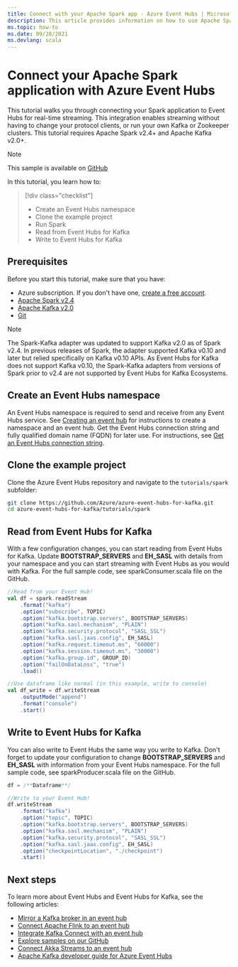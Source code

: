 ```yaml
---
title: Connect with your Apache Spark app - Azure Event Hubs | Microsoft Docs
description: This article provides information on how to use Apache Spark with Azure Event Hubs for Kafka.
ms.topic: how-to
ms.date: 09/28/2021
ms.devlang: scala
---
```


# Connect your Apache Spark application with Azure Event Hubs
This tutorial walks you through connecting your Spark application to Event Hubs for real-time streaming. This integration enables streaming without having to change your protocol clients, or run your own Kafka or Zookeeper clusters. This tutorial requires Apache Spark v2.4+ and Apache Kafka v2.0+.

> [!NOTE]
> This sample is available on [GitHub](https://github.com/Azure/azure-event-hubs-for-kafka/tree/master/tutorials/spark/)

In this tutorial, you learn how to:
> [!div class="checklist"]
> * Create an Event Hubs namespace
> * Clone the example project
> * Run Spark
> * Read from Event Hubs for Kafka
> * Write to Event Hubs for Kafka

## Prerequisites

Before you start this tutorial, make sure that you have:
-	Azure subscription. If you don't have one, [create a free account](https://azure.microsoft.com/free/).
-	[Apache Spark v2.4](https://spark.apache.org/downloads.html)
-	[Apache Kafka v2.0]( https://kafka.apache.org/20/documentation.html)
-	[Git](https://www.git-scm.com/downloads)

> [!NOTE]
> The Spark-Kafka adapter was updated to support Kafka v2.0 as of Spark v2.4. In previous releases of Spark, the adapter supported Kafka v0.10 and later but relied specifically on Kafka v0.10 APIs. As Event Hubs for Kafka does not support Kafka v0.10, the Spark-Kafka adapters from versions of Spark prior to v2.4 are not supported by Event Hubs for Kafka Ecosystems.


## Create an Event Hubs namespace
An Event Hubs namespace is required to send and receive from any Event Hubs service. See [Creating an event hub](event-hubs-create.md) for instructions to create a namespace and an event hub. Get the Event Hubs connection string and fully qualified domain name (FQDN) for later use. For instructions, see [Get an Event Hubs connection string](event-hubs-get-connection-string.md). 

## Clone the example project
Clone the Azure Event Hubs repository and navigate to the `tutorials/spark` subfolder:

```bash
git clone https://github.com/Azure/azure-event-hubs-for-kafka.git
cd azure-event-hubs-for-kafka/tutorials/spark
```

## Read from Event Hubs for Kafka
With a few configuration changes, you can start reading from Event Hubs for Kafka. Update **BOOTSTRAP_SERVERS** and **EH_SASL** with details from your namespace and you can start streaming with Event Hubs as you would with Kafka. For the full sample code, see sparkConsumer.scala file on the GitHub. 

```scala
//Read from your Event Hub!
val df = spark.readStream
    .format("kafka")
    .option("subscribe", TOPIC)
    .option("kafka.bootstrap.servers", BOOTSTRAP_SERVERS)
    .option("kafka.sasl.mechanism", "PLAIN")
    .option("kafka.security.protocol", "SASL_SSL")
    .option("kafka.sasl.jaas.config", EH_SASL)
    .option("kafka.request.timeout.ms", "60000")
    .option("kafka.session.timeout.ms", "30000")
    .option("kafka.group.id", GROUP_ID)
    .option("failOnDataLoss", "true")
    .load()

//Use dataframe like normal (in this example, write to console)
val df_write = df.writeStream
    .outputMode("append")
    .format("console")
    .start()
```

## Write to Event Hubs for Kafka
You can also write to Event Hubs the same way you write to Kafka. Don't forget to update your configuration to change **BOOTSTRAP_SERVERS** and **EH_SASL** with information from your Event Hubs namespace.  For the full sample code, see sparkProducer.scala file on the GitHub. 

```scala
df = /**Dataframe**/

//Write to your Event Hub!
df.writeStream
    .format("kafka")
    .option("topic", TOPIC)
    .option("kafka.bootstrap.servers", BOOTSTRAP_SERVERS)
    .option("kafka.sasl.mechanism", "PLAIN")
    .option("kafka.security.protocol", "SASL_SSL")
    .option("kafka.sasl.jaas.config", EH_SASL)
    .option("checkpointLocation", "./checkpoint")
    .start()
```



## Next steps
To learn more about Event Hubs and Event Hubs for Kafka, see the following articles:  

- [Mirror a Kafka broker in an event hub](event-hubs-kafka-mirror-maker-tutorial.md)
- [Connect Apache Flink to an event hub](event-hubs-kafka-flink-tutorial.md)
- [Integrate Kafka Connect with an event hub](event-hubs-kafka-connect-tutorial.md)
- [Explore samples on our GitHub](https://github.com/Azure/azure-event-hubs-for-kafka)
- [Connect Akka Streams to an event hub](event-hubs-kafka-akka-streams-tutorial.md)
- [Apache Kafka developer guide for Azure Event Hubs](apache-kafka-developer-guide.md)

